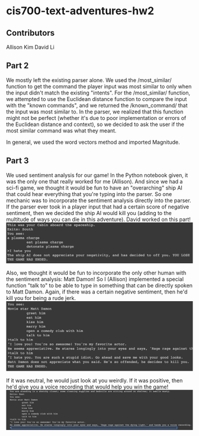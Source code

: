 # cis700-text-adventures-hw2
## Contributors
Allison Kim
David Li

## Part 2
We mostly left the existing parser alone. We used the /most_similar/ function to get the command the player input was most similar to only when the input didn't match the existing "intents". For the /most_similar/ function, we attempted to use the Euclidean distance function to compare the input with the "known commands", and we returned the /known_command/ that the input was most similar to. In the parser, we realized that this function might not be perfect (whether it's due to poor implementation or errors of the Euclidean distance and context), so we decided to ask the user if the most similar command was what they meant.

In general, we used the word vectors method and imported Magnitude.

## Part 3
We used sentiment analysis for our game! In the Python notebook given, it was the only one that really worked for me (Allison). And since we had a sci-fi game, we thought it would be fun to have an "overarching" ship AI that could hear everything that you're typing into the parser. So one mechanic was to incorporate the sentiment analysis directly into the parser. If the parser ever took in a player input that had a certain score of negative sentiment, then we decided the ship AI would kill you (adding to the multitude of ways you can die in this adventure). David worked on this part!
![](shipAI.png)

Also, we thought it would be fun to incorporate the only other human with the sentiment analysis: Matt Damon! So I (Allison) implemented a special function "talk to" to be able to type in something that can be directly spoken to Matt Damon. Again, if there was a certain negative sentiment, then he'd kill you for being a rude jerk. 
![](mattDamon_negative.png)

If it was neutral, he would just look at you weirdly. If it was positive, then he'd give you a voice recording that would help you win the game!
![](mattDamon_positive.png)
